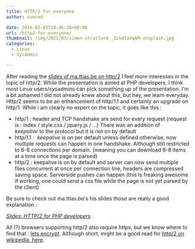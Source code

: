 ```yaml
---
title: HTTP/2 for everyone
author: svennd

date: 2016-02-01T20:46:28+00:00
url: /http2-for-everyone/
thumbnail: /img/2021/03/simon-stratford-_ILkd7aVqAM-unsplash.jpg
categories:
  - Linux
  - SysAdmin

---
```

After reading the [slides of ma.ttias.be on http/2][1] I feel more interesses in the topic of http/2. While the presentation is aimed at PHP developers, I think most Linux users/sysadmins can pick something up of the presentation. I'm a bit ashamed I did not already knew about this, but hey, we learn everyday. Http/2 seems to be an enhancement of http/1.1 and certainly an upgrade on http/1. While i am clearly no expert on the topic, it goes like this :

  * http/1 : header and TCP handshake are send for every request (request is : index / style.css / jquery.js / ...) There was an addition of _keepalive_ to the protocol but it is not on by default
  * http/1.1 :  _keepalive_ is on per default unless defined otherwise, now multiple requests can happen in one handshake. Although still restricted to 6-8 connections per domain. (meaning you can download 6-8 items at a time once the page is parsed)
  * http/2 : keepalive is on by default and server can now send multiple files concurrent at once per connection line, headers are compressed saving space. Serverside pushes can happen (this is freaking awesome if working, one could send a css file while the page is not yet parsed by the client)

Be sure to check out ma.ttias.be's his slides those are really a good explanation :

_[Slides: HTTP/2 for PHP developers  
][2]_ 

All (?) browsers supporting http/2 also require https, but we know where to find that : [lets encrypt][3]. Although short, might be a good read for [http/2 on wikipedia, here][4].

 [1]: https://ma.ttias.be/slides-http2-for-php-developers/
 [2]: https://ma.ttias.be/slides-http2-for-php-developers/#comment-26982
 [3]: https://letsencrypt.org/
 [4]: https://en.wikipedia.org/wiki/HTTP_persistent_connection